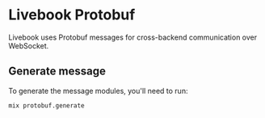 # Livebook Protobuf

Livebook uses Protobuf messages for cross-backend communication over WebSocket.

## Generate message

To generate the message modules, you'll need to run:

```sh
mix protobuf.generate
```
